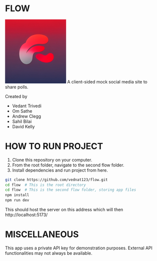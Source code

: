 # FLOW 
<img src="flow/src/assets/Flow-Logo.jpg" alt="Logo" width="200"/>
A client-sided mock social media site to share polls.  

Created by
- Vedant Trivedi
- Om Sathe
- Andrew Clegg
- Sahil Bilai
- David Kelly
  
# HOW TO RUN PROJECT
1. Clone this repository on your computer.
2. From the root folder, navigate to the second flow folder.
3. Install dependencies and run project from here.
```bash
git clone https://github.com/vednat123/flow.git
cd flow  # This is the root directory  
cd flow  # This is the second flow folder, storing app files
npm install
npm run dev
```
This should host the server on this address which will then 
http://localhost:5173/

# MISCELLANEOUS
This app uses a private API key for demonstration purposes. External API functionalities may not always be available.

